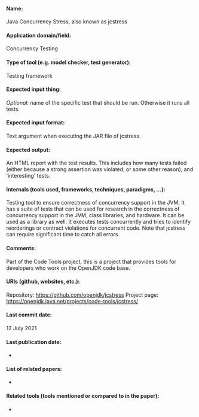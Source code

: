 #### Name:
Java Concurrency Stress, also known as jcstress

#### Application domain/field:
Concurrency
Testing

#### Type of tool (e.g. model checker, test generator):
Testing framework

#### Expected input thing:
*Optional:* name of the specific test that should be run. Otherwise it runs all tests.

#### Expected input format:
Text argument when executing the JAR file of jcstress.

#### Expected output:
An HTML report with the test results. This includes how many tests failed (either because a strong assertion was violated, or some other reason), and 'interesting' tests.

#### Internals (tools used, frameworks, techniques, paradigms, ...):
Testing tool to ensure correctness of concurrency support in the JVM. It has a suite of tests that can be used for research in the correctness of concurrency support in the JVM, class libraries, and hardware. It can be used as a library as well.
It executes tests concurrently and tries to identify reorderings or contract violations for concurrent code.
Note that jcstress can require significant time to catch all errors.

#### Comments:
Part of the Code Tools project, this is a project that provides tools for developers who work on the OpenJDK code base.

#### URIs (github, websites, etc.):
Repository: https://github.com/openjdk/jcstress
Project page: https://openjdk.java.net/projects/code-tools/jcstress/

#### Last commit date:
12 July 2021

#### Last publication date:
-

#### List of related papers:
-

#### Related tools (tools mentioned or compared to in the paper):
-